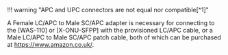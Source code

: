 !!! warning "APC and UPC connectors are not equal nor compatible[^1]"

A Female LC/APC to Male SC/APC adapter is necessary for connecting to the [WAS-110] or [X-ONU-SFPP] with the
provisioned LC/APC cable, or a Male LC/APC to Male SC/APC patch cable, both of which can be purchased at
<https://www.amazon.co.uk/>.

